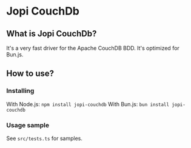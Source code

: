 # Jopi CouchDb

## What is Jopi CouchDb?

It's a very fast driver for the Apache CouchDB BDD.
It's optimized for Bun.js.

## How to use?

### Installing

With Node.js: `npm install jopi-couchdb`
With Bun.js: `bun install jopi-couchdb`

### Usage sample

See `src/tests.ts` for samples.